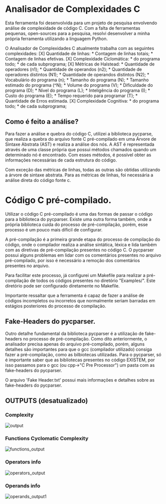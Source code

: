 # Analisador de Complexidades C

Esta ferramenta foi desenvolvida para um projeto de pesquisa envolvendo análise
de complexidade de código C. Com a falta de ferramentas pequenas, open-sources
para a pesquisa, resolvi desenvolver a minha própria ferramenta utilizando a
linguagem Python.

O Analisador de Complexidades C atualmente trabalha com as seguintes
complexidades:
    [X] Quantidade de linhas:
        * Contagem de linhas totais;
        * Contagem de linhas efetivas.
    [X] Complexidade Ciclomática:
        * do programa todo;
        * de cada subprograma;
    [X] Métricas de Halstead:
        * Quantidade de operadores (n1);
        * Quantidade de operandos (n2);
        * Quantidade de operadores distintos (N1);
        * Quantidade de operandos distintos (N2);
        * Vocabulário do programa (n);
        * Tamanho do programa (N);
        * Tamanho estimado do programa (^N);
        * Volume do programa (V);
        * Dificuldade do programa (D);
        * Nível do programa (L);
        * Inteligência do programa (I);
        * Custo do programa (E);
        * Tempo requerido para programar (T);
        * Quantidade de Erros estimada.
    [X] Complexidade Cognitiva:
        * do programa todo;
        * de cada subprograma; 

## Como é feito a análise?

Para fazer a análise e quebra do código C, utilizei a biblioteca pycparse, que
realiza a quebra do arquivo fonte C pré-compilado em uma Árvore de Sintaxe
Abstrata (AST) e realiza a análise dos nós. A AST é representada através de uma
classe própria que possui métodos chamados quando um determinado nó é
encontrado. Com esses métodos, é possível obter as informações necessárias de cada estrutura
do código.

Com exceção das métricas de linhas, todas as outras são obtidas utilizando a
árvore de sintaxe abstrata. Para as métricas de linhas, foi necessária a análise
direta do código fonte c.

# Código C pré-compilado.

Utilizar o código C pré-compilado é uma das formas de passar o código para a
biblioteca do pycparser. Existe uma outra forma também, onde a própria biblioteca cuida do
processo de pré-compilação, porém, esse processo é um pouco mais díficil de
configurar.

A pré-compilação é a primeira grande etapa do processo de compilação do código,
onde o compilador realiza a análise sintática, léxica e lida também com as
diretivas de pré-compilação presentes no código C. O pycparser possui alguns
problemas em lidar com os comentários presentes no arquivo pré-compilado, por
isso é necessário a remoção dos comentários presentes no arquivo.

Para facilitar este processo, já configurei um Makefile para realizar a
pré-compilação de todos os códigos presentes no diretório "Examples/". Este
diretório pode ser configurado diretamente no Makefile.

Importante ressaltar que a ferramenta é capaz de fazer a análise de códigos
incompletos ou incorretos que normalmente seriam barradas em estágios
posteriores do processo de compilação.

## Fake-Headers do pycparser.

Outro detalhe fundamental da biblioteca pycparser é a utilização de fake-headers
no processo de pré-compilação. Como dito anteriormente, o analisador precisa
apenas do arquivo pré-compilado, porém, alguns detalhes são importantes para que
o gcc (compilador utilizado) consiga fazer a pré-compilação, como as bilbiotecas
utilizadas. Para o pycparser, só é importante saber que as bibliotecas presentes
no código EXISTEM, por isso passamos para o gcc (ou cpp->"C Pre Processor") um
pasta com as fake-headers do pycparser.

O arquivo 'Fake Header.txt' possui mais informações e detalhes sobre as
fake-headers do pycparser.

## OUTPUTS (desatualizado)
### Complexity
![output](https://github.com/user-attachments/assets/f68678e9-2f5c-4acd-8f92-5f0c6e416165)
### Functions Cyclomatic Complexity
![functions_output](https://github.com/user-attachments/assets/6a8be9ab-16e3-45ad-8497-28abdb532e18)
### Operators info
![operators_output](https://github.com/user-attachments/assets/a0b77172-9786-4193-a24e-780d165e1714)
### Operands info
![operands_output1](https://github.com/user-attachments/assets/68f41c55-21c4-440a-95d1-0199eefa3faa)
